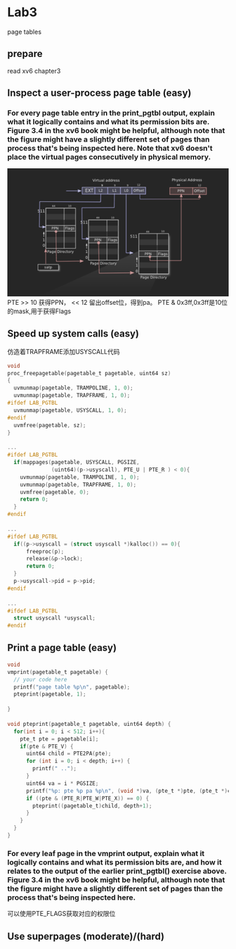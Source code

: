 # Lab3
page tables

## prepare

read xv6 chapter3

## Inspect a user-process page table (easy)

### For every page table entry in the print_pgtbl output, explain what it logically contains and what its permission bits are. Figure 3.4 in the xv6 book might be helpful, although note that the figure might have a slightly different set of pages than process that's being inspected here. Note that xv6 doesn't place the virtual pages consecutively in physical memory.

![alt text](image-39.png)
PTE >> 10 获得PPN， << 12 留出offset位，得到pa。
PTE & 0x3ff,0x3ff是10位的mask,用于获得Flags

## Speed up system calls (easy)

仿造着TRAPFRAME添加USYSCALL代码
```c
void
proc_freepagetable(pagetable_t pagetable, uint64 sz)
{
  uvmunmap(pagetable, TRAMPOLINE, 1, 0);
  uvmunmap(pagetable, TRAPFRAME, 1, 0);
#ifdef LAB_PGTBL
  uvmunmap(pagetable, USYSCALL, 1, 0);    
#endif  
  uvmfree(pagetable, sz);
}

...
#ifdef LAB_PGTBL
  if(mappages(pagetable, USYSCALL, PGSIZE,
              (uint64)(p->usyscall), PTE_U | PTE_R ) < 0){
    uvmunmap(pagetable, TRAMPOLINE, 1, 0);
    uvmunmap(pagetable, TRAPFRAME, 1, 0);
    uvmfree(pagetable, 0);
    return 0;
  }
#endif

...
#ifdef LAB_PGTBL
  if((p->usyscall = (struct usyscall *)kalloc()) == 0){
      freeproc(p);
      release(&p->lock);
      return 0;
  }
  p->usyscall->pid = p->pid;
#endif

...
#ifdef LAB_PGTBL
  struct usyscall *usyscall;
#endif
```

## Print a page table (easy)
```c
void
vmprint(pagetable_t pagetable) {
  // your code here
  printf("page table %p\n", pagetable);
  pteprint(pagetable, 1);

}

void pteprint(pagetable_t pagetable, uint64 depth) {
  for(int i = 0; i < 512; i++){
    pte_t pte = pagetable[i];
    if(pte & PTE_V) {
      uint64 child = PTE2PA(pte);
      for (int i = 0; i < depth; i++) {
        printf(" ..");
      }
      uint64 va = i * PGSIZE;
      printf("%p: pte %p pa %p\n", (void *)va, (pte_t *)pte, (pte_t *)child);
      if ((pte & (PTE_R|PTE_W|PTE_X)) == 0) {
        pteprint((pagetable_t)child, depth+1);
      }
    }
  }
}
```
### For every leaf page in the vmprint output, explain what it logically contains and what its permission bits are, and how it relates to the output of the earlier print_pgtbl() exercise above. Figure 3.4 in the xv6 book might be helpful, although note that the figure might have a slightly different set of pages than the process that's being inspected here.
可以使用PTE_FLAGS获取对应的权限位

## Use superpages (moderate)/(hard)

